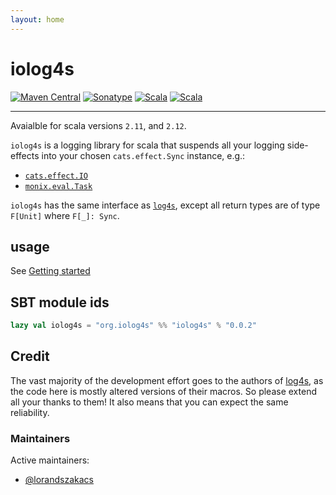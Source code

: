 ```yaml
---
layout: home
---
```

# iolog4s

[![Maven Central](https://img.shields.io/maven-central/v/org.iolog4s/iolog4s_2.12.svg)](https://maven-badges.herokuapp.com/maven-central/org.iolog4s/iolog4s_2.12/badge.svg)
[![Sonatype](https://img.shields.io/nexus/r/https/oss.sonatype.org/org.iolog4s/iolog4s_2.12.svg)](https://oss.sonatype.org/#nexus-search;quick~iolog4s_2.12)
[![Scala](https://img.shields.io/badge/scala-2.11.12-brightgreen.svg)](https://github.com/scala/scala/releases/tag/v2.11.12)
[![Scala](https://img.shields.io/badge/scala-2.12.6-brightgreen.svg)](https://github.com/scala/scala/releases/tag/v2.12.6)

-------------------------

Avaialble for scala versions `2.11`, and `2.12`.

`iolog4s` is a logging library for scala that suspends all your logging side-effects into your chosen `cats.effect.Sync` instance, e.g.:
 * [`cats.effect.IO`](https://github.com/typelevel/cats-effect)
 * [`monix.eval.Task`](https://github.com/monix/monix)

`iolog4s` has the same interface as [`log4s`](https://github.com/Log4s/log4s), except all return types are of type `F[Unit]` where `F[_]: Sync`.

## usage
See [Getting started](docs/index.html)

## SBT module ids

```scala
lazy val iolog4s = "org.iolog4s" %% "iolog4s" % "0.0.2"
```

## Credit

The vast majority of the development effort goes to the authors of [log4s](https://github.com/Log4s/log4s), as the code here is mostly altered versions of their macros. So please extend all your thanks to them! It also means that you can expect the same reliability.

### Maintainers

Active maintainers:
* [@lorandszakacs](https://github.com/lorandszakacs)
